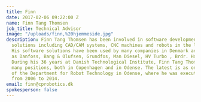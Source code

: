 ```yaml
---
title: Finn
date: 2017-02-06 09:22:00 Z
name: Finn Tang Thomsen
job_title: Technical Advisor
image: "/uploads/finn,%20hjemmeside.jpg"
description: Finn Tang Thomsen has been involved in software development for automation
  solutions including CAD/CAM systems, CNC machines and robots in the last 45 years.
  His software solutions have been used by many companies in Denmark and abroad, such
  as Danfoss, Bang & Olufsen, Grundfos, Man Diesel, HV Turbo , Brdr. Hartmann. FLSmidth.
  During his 36 years at Danish Technological Institute, Finn Tang Thomsen has had
  many positions, both in Copenhagen and in Odense. The latest is as one of the founders
  of the Department for Robot Technology in Odense, where he was executive manager
  from 2006 to 2014.
email: finn@cprobotics.dk
spokesperson: false
---
```


